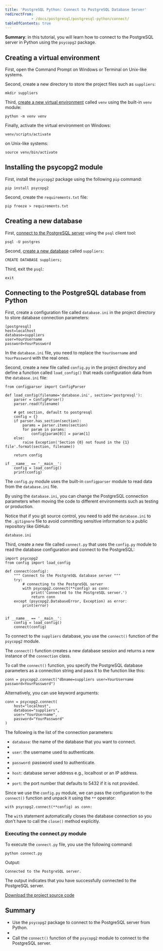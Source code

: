 ```yaml
---
title: 'PostgreSQL Python: Connect to PostgreSQL Database Server'
redirectFrom: 
            - /docs/postgresql/postgresql-python/connect/
tableOfContents: true
---
```



**Summary**: in this tutorial, you will learn how to connect to the PostgreSQL server in Python using the `psycopg2` package.





## Creating a virtual environment





First, open the Command Prompt on Windows or Terminal on Unix-like systems.





Second, create a new directory to store the project files such as `suppliers`:





```
mkdir suppliers
```





Third, [create a new virtual environment](https://www.pythontutorial.net/python-basics/python-virtual-environments/) called `venv` using the built-in `venv` module:





```
python -m venv venv
```





Finally, activate the virtual environment on Windows:





```
venv/scripts/activate
```





on Unix-like systems:





```
source venv/bin/activate
```





## Installing the psycopg2 module





First, install the `psycopg2` package using the following `pip` command:





```
pip install psycopg2
```





Second, create the `requirements.txt` file:





```
pip freeze > requirements.txt
```





## Creating a new database





First, [connect to the PostgreSQL server](https://www.postgresqltutorial.com/postgresql-getting-started/connect-to-postgresql-database/) using the `psql` client tool:





```
psql -U postgres
```





Second, [create a new database](https://www.postgresqltutorial.com/postgresql-administration/postgresql-create-database/) called `suppliers`:





```
CREATE DATABASE suppliers;
```





Third, exit the `psql`:





```
exit
```





## Connecting to the PostgreSQL database from Python





First, create a configuration file called `database.ini` in the project directory to store database connection parameters:





```
[postgresql]
host=localhost
database=suppliers
user=YourUsername
password=YourPassword
```





In the `database.ini` file, you need to replace the `YourUsername` and `YourPassword` with the real ones.





Second, create a new file called `config.py` in the project directory and define a function called `load_config()` that reads configuration data from the `database.ini` file:





```
from configparser import ConfigParser

def load_config(filename='database.ini', section='postgresql'):
    parser = ConfigParser()
    parser.read(filename)

    # get section, default to postgresql
    config = {}
    if parser.has_section(section):
        params = parser.items(section)
        for param in params:
            config[param[0]] = param[1]
    else:
        raise Exception('Section {0} not found in the {1} file'.format(section, filename))

    return config

if __name__ == '__main__':
    config = load_config()
    print(config)
```





The `config.py` module uses the built-in `configparser` module to read data from the `database.ini` file.





By using the `database.ini`, you can change the PostgreSQL connection parameters when moving the code to different environments such as testing or production.





Notice that if you git source control, you need to add the `database.ini` to the `.gitignore` file to avoid committing sensitive information to a public repository like GitHub:





```
database.ini
```





Third, create a new file called `connect.py` that uses the `config.py` module to read the database configuration and connect to the PostgreSQL:





```
import psycopg2
from config import load_config

def connect(config):
    """ Connect to the PostgreSQL database server """
    try:
        # connecting to the PostgreSQL server
        with psycopg2.connect(**config) as conn:
            print('Connected to the PostgreSQL server.')
            return conn
    except (psycopg2.DatabaseError, Exception) as error:
        print(error)


if __name__ == '__main__':
    config = load_config()
    connect(config)
```





To connect to the `suppliers` database, you use the `connect()` function of the `psycopg2` module.





The `connect()` function creates a new database session and returns a new instance of the `connection` class.





To call the `connect()` function, you specify the PostgreSQL database parameters as a connection string and pass it to the function like this:





```
conn = psycopg2.connect("dbname=suppliers user=YourUsername password=YourPassword")
```





Alternatively, you can use keyword arguments:





```
conn = psycopg2.connect(
    host="localhost",
    database="suppliers",
    user="YourUsername",
    password="YourPassword"
)
```





The following is the list of the connection parameters:





- `database`: the name of the database that you want to connect.
-
- `user`: the username used to authenticate.
-
- `password`: password used to authenticate.
-
- `host`: database server address e.g., localhost or an IP address.
-
- `port`: the port number that defaults to 5432 if it is not provided.





Since we use the `config.py` module, we can pass the configuration to the `connect()` function and unpack it using the `**` operator:





```
with psycopg2.connect(**config) as conn:
```





The `with` statement automatically closes the database connection so you don't have to call the `close()` method explicitly.





### Executing the connect.py module





To execute the `connect.py` file, you use the following command:





```
python connect.py
```





Output:





```
Connected to the PostgreSQL server.
```





The output indicates that you have successfully connected to the PostgreSQL server.





[Download the project source code](https://www.postgresqltutorial.com/wp-content/uploads/2024/01/connect.zip)





## Summary





- Use the `psycopg2` package to connect to the PostgreSQL server from Python.
-
- Call the `connect()` function of the `psycopg2` module to connect to the PostgreSQL server.


